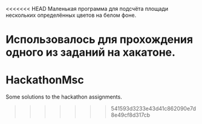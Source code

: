 <<<<<<< HEAD
Маленькая программа для подсчёта площади нескольких определённых цветов на белом фоне.

Использовалось для прохождения одного из заданий на хакатоне.
=======
# HackathonMsc
Some solutions to the hackathon assignments.
>>>>>>> 541593d3233e43d41c862090e7d8e49cf8d317cb
